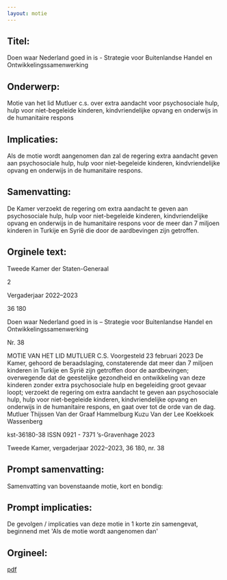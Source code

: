 ```yaml
---
layout: motie
---
```

## Titel:
Doen waar Nederland goed in is - Strategie voor Buitenlandse Handel en Ontwikkelingssamenwerking
## Onderwerp:
Motie van het lid Mutluer c.s. over extra aandacht voor psychosociale hulp, hulp voor niet-begeleide kinderen, kindvriendelijke opvang en onderwijs in de humanitaire respons 
## Implicaties:

Als de motie wordt aangenomen dan zal de regering extra aandacht geven aan psychosociale hulp, hulp voor niet-begeleide kinderen, kindvriendelijke opvang en onderwijs in de humanitaire respons.
## Samenvatting:

De Kamer verzoekt de regering om extra aandacht te geven aan psychosociale hulp, hulp voor niet-begeleide kinderen, kindvriendelijke opvang en onderwijs in de humanitaire respons voor de meer dan 7 miljoen kinderen in Turkije en Syrië die door de aardbevingen zijn getroffen.
## Orginele text:


Tweede Kamer der Staten-Generaal

2

Vergaderjaar 2022–2023

36 180

Doen waar Nederland goed in is – Strategie voor
Buitenlandse Handel en
Ontwikkelingssamenwerking

Nr. 38

MOTIE VAN HET LID MUTLUER C.S.
Voorgesteld 23 februari 2023
De Kamer,
gehoord de beraadslaging,
constaterende dat meer dan 7 miljoen kinderen in Turkije en Syrië zijn
getroffen door de aardbevingen;
overwegende dat de geestelijke gezondheid en ontwikkeling van deze
kinderen zonder extra psychosociale hulp en begeleiding groot gevaar
loopt;
verzoekt de regering om extra aandacht te geven aan psychosociale hulp,
hulp voor niet-begeleide kinderen, kindvriendelijke opvang en onderwijs
in de humanitaire respons,
en gaat over tot de orde van de dag.
Mutluer
Thijssen
Van der Graaf
Hammelburg
Kuzu
Van der Lee
Koekkoek
Wassenberg

kst-36180-38
ISSN 0921 - 7371
’s-Gravenhage 2023

Tweede Kamer, vergaderjaar 2022–2023, 36 180, nr. 38


## Prompt samenvatting:
Samenvatting van bovenstaande motie, kort en bondig:


## Prompt implicaties:
De gevolgen / implicaties van deze motie in 1 korte zin samengevat, beginnend met 'Als de motie wordt aangenomen dan' 

## Orgineel:
[pdf](https://gegevensmagazijn.tweedekamer.nl/OData/v4/2.0/Document(0a7917e0-4dc8-495e-8ae5-314dfb2ee8ae)/resource)
